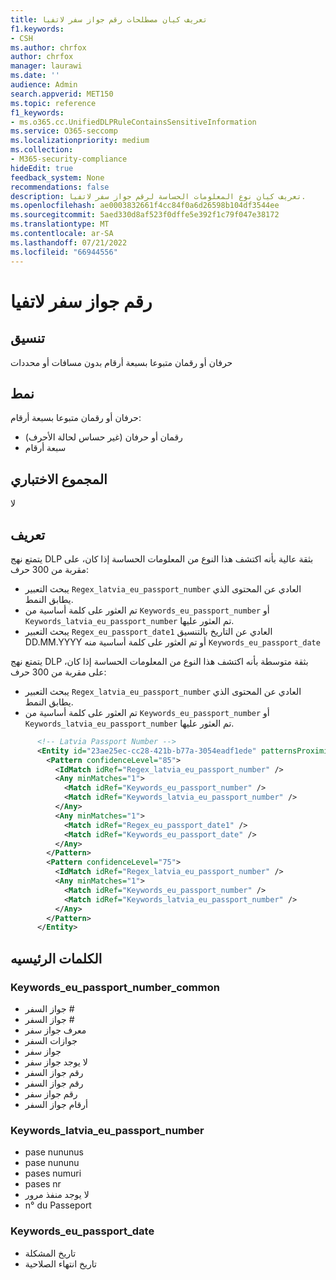 ```yaml
---
title: تعريف كيان مصطلحات رقم جواز سفر لاتفيا
f1.keywords:
- CSH
ms.author: chrfox
author: chrfox
manager: laurawi
ms.date: ''
audience: Admin
search.appverid: MET150
ms.topic: reference
f1_keywords:
- ms.o365.cc.UnifiedDLPRuleContainsSensitiveInformation
ms.service: O365-seccomp
ms.localizationpriority: medium
ms.collection:
- M365-security-compliance
hideEdit: true
feedback_system: None
recommendations: false
description: تعريف كيان نوع المعلومات الحساسة لرقم جواز سفر لاتفيا.
ms.openlocfilehash: ae0003832661f4cc84f0a6d26598b104df3544ee
ms.sourcegitcommit: 5aed330d8af523f0dffe5e392f1c79f047e38172
ms.translationtype: MT
ms.contentlocale: ar-SA
ms.lasthandoff: 07/21/2022
ms.locfileid: "66944556"
---
```

# <a name="latvia-passport-number"></a>رقم جواز سفر لاتفيا

## <a name="format"></a>تنسيق

حرفان أو رقمان متبوعا بسبعة أرقام بدون مسافات أو محددات

## <a name="pattern"></a>نمط

حرفان أو رقمان متبوعا بسبعة أرقام:

- رقمان أو حرفان (غير حساس لحالة الأحرف)
- سبعة أرقام

## <a name="checksum"></a>المجموع الاختباري

لا

## <a name="definition"></a>تعريف

يتمتع نهج DLP بثقة عالية بأنه اكتشف هذا النوع من المعلومات الحساسة إذا كان، على مقربة من 300 حرف:

- يبحث التعبير `Regex_latvia_eu_passport_number` العادي عن المحتوى الذي يطابق النمط.
- تم العثور على كلمة أساسية من `Keywords_eu_passport_number` أو `Keywords_latvia_eu_passport_number` تم العثور عليها.
- يبحث التعبير `Regex_eu_passport_date1` العادي عن التاريخ بالتنسيق DD.MM.YYYY أو تم العثور على كلمة أساسية منه `Keywords_eu_passport_date`

يتمتع نهج DLP بثقة متوسطة بأنه اكتشف هذا النوع من المعلومات الحساسة إذا كان، على مقربة من 300 حرف:

- يبحث التعبير `Regex_latvia_eu_passport_number` العادي عن المحتوى الذي يطابق النمط.
- تم العثور على كلمة أساسية من `Keywords_eu_passport_number` أو `Keywords_latvia_eu_passport_number` تم العثور عليها.

```xml
      <!-- Latvia Passport Number -->
      <Entity id="23ae25ec-cc28-421b-b77a-3054eadf1ede" patternsProximity="300" recommendedConfidence="75">
        <Pattern confidenceLevel="85">
          <IdMatch idRef="Regex_latvia_eu_passport_number" />
          <Any minMatches="1">
            <Match idRef="Keywords_eu_passport_number" />
            <Match idRef="Keywords_latvia_eu_passport_number" />
          </Any>
          <Any minMatches="1">
            <Match idRef="Regex_eu_passport_date1" />
            <Match idRef="Keywords_eu_passport_date" />
          </Any>
        </Pattern>
        <Pattern confidenceLevel="75">
          <IdMatch idRef="Regex_latvia_eu_passport_number" />
          <Any minMatches="1">
            <Match idRef="Keywords_eu_passport_number" />
            <Match idRef="Keywords_latvia_eu_passport_number" />
          </Any>
        </Pattern>
      </Entity>
```

## <a name="keywords"></a>الكلمات الرئيسيه

### <a name="keywords_eu_passport_number_common"></a>Keywords_eu_passport_number_common

- جواز السفر #
- جواز السفر #
- معرف جواز سفر
- جوازات السفر
- جواز سفر
- لا يوجد جواز سفر
- رقم جواز السفر
- رقم جواز السفر
- رقم جواز سفر
- أرقام جواز السفر

### <a name="keywords_latvia_eu_passport_number"></a>Keywords_latvia_eu_passport_number

- pase nununus
- pase nununu
- pases numuri
- pases nr
- لا يوجد منفذ مرور
- n° du Passeport

### <a name="keywords_eu_passport_date"></a>Keywords_eu_passport_date

- تاريخ المشكلة
- تاريخ انتهاء الصلاحية